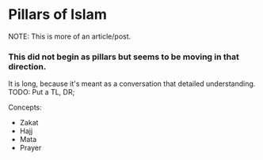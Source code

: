 # Pillars of Islam

NOTE: This is more of an article/post.

### This did not begin as pillars but seems to be moving in that direction.

It is long, because it's meant as a conversation that detailed understanding. TODO: Put a TL, DR;

Concepts: 

- Zakat
- Hajj
- Mata
- Prayer

